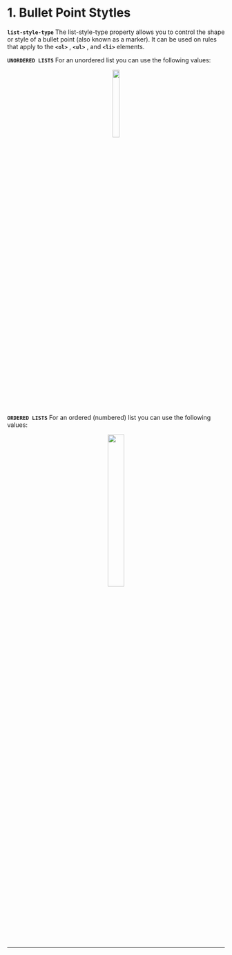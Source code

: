 # 1. Bullet Point Stytles

**`list-style-type`**
The list-style-type property allows you to control the shape or style of a bullet point (also known as a marker).
It can be used on rules that apply to the **`<ol>`** , **`<ul>`** , and **`<li>`** elements.

**`UNORDERED LISTS`**
For an unordered list you can use the following values:

<figure align="center">
<img src="/Ω Assets/List Markers.png" width ="20%" />
<figcaption>  </figcaption>
</figure>

**`ORDERED LISTS`**
For an ordered (numbered) list you can use the following values:

<figure align="center">
<img src="/Ω Assets/List Markers ordered.png" width ="30%" />
<figcaption>  </figcaption>
</figure>

---
